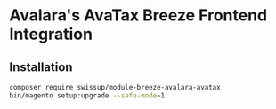 # Avalara's AvaTax Breeze Frontend Integration

## Installation

```bash
composer require swissup/module-breeze-avalara-avatax
bin/magento setup:upgrade --safe-mode=1
```
